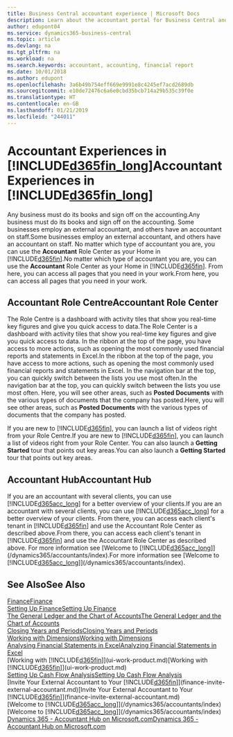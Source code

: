 ```yaml
---
title: Business Central accountant experience | Microsoft Docs
description: Learn about the accountant portal for Business Central and the Accountant Role Centre that supports internal and external accountants in the client company.
author: edupont04
ms.service: dynamics365-business-central
ms.topic: article
ms.devlang: na
ms.tgt_pltfrm: na
ms.workload: na
ms.search.keywords: accountant, accounting, financial report
ms.date: 10/01/2018
ms.author: edupont
ms.openlocfilehash: 3a6b49b754eff669e9991e8c4245ef7acd2689db
ms.sourcegitcommit: e10de72476c6a6e0cbd35bcb714a29b535c39f0e
ms.translationtype: HT
ms.contentlocale: en-GB
ms.lasthandoff: 01/21/2019
ms.locfileid: "244011"
---
```

# <a name="accountant-experiences-in-included365finlongincludesd365finlongmdmd"></a><span data-ttu-id="6c4ba-103">Accountant Experiences in [!INCLUDE[d365fin_long](includes/d365fin_long_md.md)]</span><span class="sxs-lookup"><span data-stu-id="6c4ba-103">Accountant Experiences in [!INCLUDE[d365fin_long](includes/d365fin_long_md.md)]</span></span>
<span data-ttu-id="6c4ba-104">Any business must do its books and sign off on the accounting.</span><span class="sxs-lookup"><span data-stu-id="6c4ba-104">Any business must do its books and sign off on the accounting.</span></span> <span data-ttu-id="6c4ba-105">Some businesses employ an external accountant, and others have an accountant on staff.</span><span class="sxs-lookup"><span data-stu-id="6c4ba-105">Some businesses employ an external accountant, and others have an accountant on staff.</span></span> <span data-ttu-id="6c4ba-106">No matter which type of accountant you are, you can use the **Accountant** Role Center as your Home in [!INCLUDE[d365fin](includes/d365fin_md.md)].</span><span class="sxs-lookup"><span data-stu-id="6c4ba-106">No matter which type of accountant you are, you can use the **Accountant** Role Center as your Home in [!INCLUDE[d365fin](includes/d365fin_md.md)].</span></span> <span data-ttu-id="6c4ba-107">From here, you can access all pages that you need in your work.</span><span class="sxs-lookup"><span data-stu-id="6c4ba-107">From here, you can access all pages that you need in your work.</span></span>  

## <a name="accountant-role-center"></a><span data-ttu-id="6c4ba-108">Accountant Role Centre</span><span class="sxs-lookup"><span data-stu-id="6c4ba-108">Accountant Role Center</span></span>
<span data-ttu-id="6c4ba-109">The Role Centre is a dashboard with activity tiles that show you real-time key figures and give you quick access to data.</span><span class="sxs-lookup"><span data-stu-id="6c4ba-109">The Role Center is a dashboard with activity tiles that show you real-time key figures and give you quick access to data.</span></span> <span data-ttu-id="6c4ba-110">In the ribbon at the top of the page, you have access to more actions, such as opening the most commonly used financial reports and statements in Excel.</span><span class="sxs-lookup"><span data-stu-id="6c4ba-110">In the ribbon at the top of the page, you have access to more actions, such as opening the most commonly used financial reports and statements in Excel.</span></span> <span data-ttu-id="6c4ba-111">In the navigation bar at the top, you can quickly switch between the lists you use most often.</span><span class="sxs-lookup"><span data-stu-id="6c4ba-111">In the navigation bar at the top, you can quickly switch between the lists you use most often.</span></span> <span data-ttu-id="6c4ba-112">Here, you will see other areas, such as **Posted Documents** with the various types of documents that the company has posted.</span><span class="sxs-lookup"><span data-stu-id="6c4ba-112">Here, you will see other areas, such as **Posted Documents** with the various types of documents that the company has posted.</span></span>  

<span data-ttu-id="6c4ba-113">If you are new to [!INCLUDE[d365fin](includes/d365fin_md.md)], you can launch a list of videos right from your Role Centre.</span><span class="sxs-lookup"><span data-stu-id="6c4ba-113">If you are new to [!INCLUDE[d365fin](includes/d365fin_md.md)], you can launch a list of videos right from your Role Center.</span></span> <span data-ttu-id="6c4ba-114">You can also launch a **Getting Started** tour that points out key areas.</span><span class="sxs-lookup"><span data-stu-id="6c4ba-114">You can also launch a **Getting Started** tour that points out key areas.</span></span>  

## <a name="accountant-hub"></a><span data-ttu-id="6c4ba-115">Accountant Hub</span><span class="sxs-lookup"><span data-stu-id="6c4ba-115">Accountant Hub</span></span>
<span data-ttu-id="6c4ba-116">If you are an accountant with several clients, you can use [!INCLUDE[d365acc_long](includes/d365acc_long_md.md)] for a better overview of your clients.</span><span class="sxs-lookup"><span data-stu-id="6c4ba-116">If you are an accountant with several clients, you can use [!INCLUDE[d365acc_long](includes/d365acc_long_md.md)] for a better overview of your clients.</span></span> <span data-ttu-id="6c4ba-117">From there, you can access each client's tenant in [!INCLUDE[d365fin](includes/d365fin_md.md)] and use the Accountant Role Center as described above.</span><span class="sxs-lookup"><span data-stu-id="6c4ba-117">From there, you can access each client's tenant in [!INCLUDE[d365fin](includes/d365fin_md.md)] and use the Accountant Role Center as described above.</span></span> <span data-ttu-id="6c4ba-118">For more information see [Welcome to [!INCLUDE[d365acc_long](includes/d365acc_long_md.md)]](/dynamics365/accountants/index).</span><span class="sxs-lookup"><span data-stu-id="6c4ba-118">For more information see [Welcome to [!INCLUDE[d365acc_long](includes/d365acc_long_md.md)]](/dynamics365/accountants/index).</span></span>  

## <a name="see-also"></a><span data-ttu-id="6c4ba-119">See Also</span><span class="sxs-lookup"><span data-stu-id="6c4ba-119">See Also</span></span>
[<span data-ttu-id="6c4ba-120">Finance</span><span class="sxs-lookup"><span data-stu-id="6c4ba-120">Finance</span></span>](finance.md)  
[<span data-ttu-id="6c4ba-121">Setting Up Finance</span><span class="sxs-lookup"><span data-stu-id="6c4ba-121">Setting Up Finance</span></span>](finance-setup-finance.md)  
[<span data-ttu-id="6c4ba-122">The General Ledger and the Chart of Accounts</span><span class="sxs-lookup"><span data-stu-id="6c4ba-122">The General Ledger and the Chart of Accounts</span></span>](finance-general-ledger.md)  
[<span data-ttu-id="6c4ba-123">Closing Years and Periods</span><span class="sxs-lookup"><span data-stu-id="6c4ba-123">Closing Years and Periods</span></span>](year-close-years-periods.md)  
[<span data-ttu-id="6c4ba-124">Working with Dimensions</span><span class="sxs-lookup"><span data-stu-id="6c4ba-124">Working with Dimensions</span></span>](finance-dimensions.md)  
[<span data-ttu-id="6c4ba-125">Analysing Financial Statements in Excel</span><span class="sxs-lookup"><span data-stu-id="6c4ba-125">Analyzing Financial Statements in Excel</span></span>](finance-analyze-excel.md)  
<span data-ttu-id="6c4ba-126">[Working with [!INCLUDE[d365fin](includes/d365fin_md.md)]](ui-work-product.md)</span><span class="sxs-lookup"><span data-stu-id="6c4ba-126">[Working with [!INCLUDE[d365fin](includes/d365fin_md.md)]](ui-work-product.md)</span></span>  
[<span data-ttu-id="6c4ba-127">Setting Up Cash Flow Analysis</span><span class="sxs-lookup"><span data-stu-id="6c4ba-127">Setting Up Cash Flow Analysis</span></span>](finance-setup-cash-flow-analyses.md)  
<span data-ttu-id="6c4ba-128">[Invite Your External Accountant to Your [!INCLUDE[d365fin](includes/d365fin_md.md)]](finance-invite-external-accountant.md)</span><span class="sxs-lookup"><span data-stu-id="6c4ba-128">[Invite Your External Accountant to Your [!INCLUDE[d365fin](includes/d365fin_md.md)]](finance-invite-external-accountant.md)</span></span>  
<span data-ttu-id="6c4ba-129">[Welcome to [!INCLUDE[d365acc_long](includes/d365acc_long_md.md)]](/dynamics365/accountants/index)</span><span class="sxs-lookup"><span data-stu-id="6c4ba-129">[Welcome to [!INCLUDE[d365acc_long](includes/d365acc_long_md.md)]](/dynamics365/accountants/index)</span></span>  
[<span data-ttu-id="6c4ba-130">Dynamics 365 - Accountant Hub on Microsoft.com</span><span class="sxs-lookup"><span data-stu-id="6c4ba-130">Dynamics 365 - Accountant Hub on Microsoft.com</span></span>](https://www.microsoft.com/en-us/dynamics365/financial-insights-for-accountants)  
